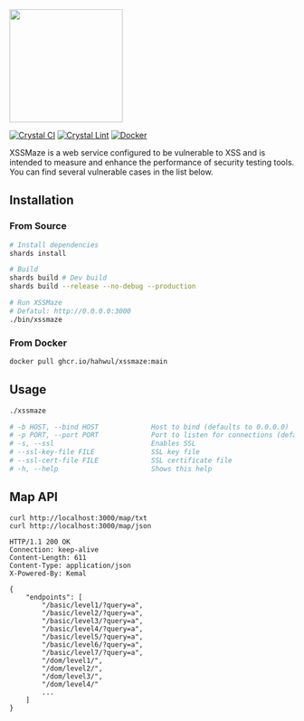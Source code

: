 <img src="https://user-images.githubusercontent.com/13212227/228863802-7a020ae4-fe15-48ad-a10a-5e81ac7f9324.png" style="width:200px;">

[![Crystal CI](https://github.com/hahwul/xssmaze/actions/workflows/crystal_build.yml/badge.svg)](https://github.com/hahwul/xssmaze/actions/workflows/crystal_build.yml)
[![Crystal Lint](https://github.com/hahwul/xssmaze/actions/workflows/crystal_lint.yml/badge.svg)](https://github.com/hahwul/xssmaze/actions/workflows/crystal_lint.yml)
[![Docker](https://github.com/hahwul/xssmaze/actions/workflows/ghcr.yml/badge.svg)](https://github.com/hahwul/xssmaze/actions/workflows/ghcr.yml)

XSSMaze is a web service configured to be vulnerable to XSS and is intended to measure and enhance the performance of security testing tools. You can find several vulnerable cases in the list below.

## Installation
### From Source 
```bash
# Install dependencies
shards install

# Build
shards build # Dev build
shards build --release --no-debug --production

# Run XSSMaze
# Defatul: http://0.0.0.0:3000
./bin/xssmaze
```

### From Docker
```bash
docker pull ghcr.io/hahwul/xssmaze:main
```

## Usage
```bash
./xssmaze

# -b HOST, --bind HOST             Host to bind (defaults to 0.0.0.0)
# -p PORT, --port PORT             Port to listen for connections (defaults to 3000)
# -s, --ssl                        Enables SSL
# --ssl-key-file FILE              SSL key file
# --ssl-cert-file FILE             SSL certificate file
# -h, --help                       Shows this help
```

## Map API
```
curl http://localhost:3000/map/txt
curl http://localhost:3000/map/json
```

```http
HTTP/1.1 200 OK
Connection: keep-alive
Content-Length: 611
Content-Type: application/json
X-Powered-By: Kemal

{
    "endpoints": [
        "/basic/level1/?query=a",
        "/basic/level2/?query=a",
        "/basic/level3/?query=a",
        "/basic/level4/?query=a",
        "/basic/level5/?query=a",
        "/basic/level6/?query=a",
        "/basic/level7/?query=a",
        "/dom/level1/",
        "/dom/level2/",
        "/dom/level3/",
        "/dom/level4/"
        ...
    ]
}
```
